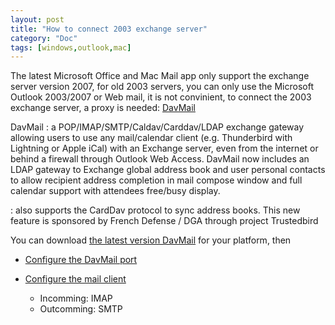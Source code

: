 ```yaml
---
layout: post
title: "How to connect 2003 exchange server"
category: "Doc"
tags: [windows,outlook,mac]
---
```


The latest Microsoft Office and Mac Mail app only support the exchange server version 2007, for old 2003 servers, you can only use the Microsoft Outlook 2003/2007 or Web mail, it is not convinient, to connect the 2003 exchange server, a proxy is needed:  [DavMail](http://davmail.sourceforge.net/)

DavMail
: a POP/IMAP/SMTP/Caldav/Carddav/LDAP exchange gateway allowing users to use any mail/calendar client (e.g. Thunderbird with Lightning or Apple iCal) with an Exchange server, even from the internet or behind a firewall through Outlook Web Access. DavMail now includes an LDAP gateway to Exchange global address book and user personal contacts to allow recipient address completion in mail compose window and full calendar support with attendees free/busy display.

: also supports the CardDav protocol to sync address books. This new feature is sponsored by French Defense / DGA through project Trustedbird

You can download [the latest version DavMail](http://davmail.sourceforge.net/download.html) for your platform, then

- [Configure the DavMail port](http://davmail.sourceforge.net/gettingstarted.html)

- [Configure the mail client](http://davmail.sourceforge.net/thunderbirdimapmailsetup.html)
    - Incomming: IMAP
    - Outcomming: SMTP